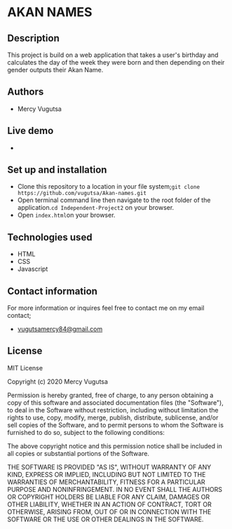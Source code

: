 # AKAN NAMES

## Description
This project is build on a web application that takes a user's birthday and calculates the day of the week they were born and then depending on their gender outputs their Akan Name. 
## Authors
* Mercy Vugutsa
## Live demo
* <a href="https://drive.google.com/file/d/1AvOe20kbrmBKa6FX7eFs7T6XZeJJI8Dn/view"></a>
## Set up and installation
- Clone this repository to a location in your file system;`git clone https://github.com/vugutsa/Akan-names.git`
- Open terminal command line then navigate to the root folder of the application.`cd Independent-Project2` on your browser.
- Open `index.html`on your browser.
## Technologies used
* HTML
* CSS
* Javascript
## Contact information
For more information or inquires feel free to contact me on my email contact;
* vugutsamercy84@gmail.com
## License
MIT License

Copyright (c) 2020 Mercy Vugutsa

Permission is hereby granted, free of charge, to any person obtaining a copy
of this software and associated documentation files (the "Software"), to deal
in the Software without restriction, including without limitation the rights
to use, copy, modify, merge, publish, distribute, sublicense, and/or sell
copies of the Software, and to permit persons to whom the Software is
furnished to do so, subject to the following conditions:

The above copyright notice and this permission notice shall be included in all
copies or substantial portions of the Software.

THE SOFTWARE IS PROVIDED "AS IS", WITHOUT WARRANTY OF ANY KIND, EXPRESS OR
IMPLIED, INCLUDING BUT NOT LIMITED TO THE WARRANTIES OF MERCHANTABILITY,
FITNESS FOR A PARTICULAR PURPOSE AND NONINFRINGEMENT. IN NO EVENT SHALL THE
AUTHORS OR COPYRIGHT HOLDERS BE LIABLE FOR ANY CLAIM, DAMAGES OR OTHER
LIABILITY, WHETHER IN AN ACTION OF CONTRACT, TORT OR OTHERWISE, ARISING FROM,
OUT OF OR IN CONNECTION WITH THE SOFTWARE OR THE USE OR OTHER DEALINGS IN THE
SOFTWARE.
